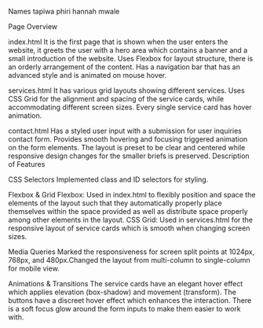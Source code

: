 Names
tapiwa phiri
hannah mwale

Page Overview

index.html 
It is the first page that is shown when the user enters the website, it greets the user with a hero area which contains a banner and a small introduction of the website.
Uses Flexbox for layout structure, there is an orderly arrangement of the content.
Has a navigation bar that has an advanced style and is animated on mouse hover.

services.html 
It has various grid layouts showing different services.
Uses CSS Grid for the alignment and spacing of the service cards, while accommodating different screen sizes.
Every single service card has hover animation.

contact.html 
Has a styled user input with a submission for user inquiries contact form.
Provides smooth hovering and focusing triggered animation on the form elements.
The layout is preset to be clear and centered while responsive design changes for the smaller briefs is preserved.
Description of Features

CSS Selectors
Implemented class and ID selectors for styling.

Flexbox & Grid
Flexbox: Used in index.html to flexibly position and space the elements of the layout such that they automatically properly place themselves within the space provided as well as distribute space properly among other elements in the layout.
CSS Grid: Used in services.html for the responsive layout of service cards which is smooth when changing screen sizes.

Media Queries 
Marked the responsiveness for screen split points at 1024px, 768px, and 480px.Changed the layout from multi-column to single-column for mobile view.

Animations & Transitions
The service cards have an elegant hover effect which applies elevation (box-shadow) and movement (transform).
The buttons have a discreet hover effect which enhances the interaction.
There is a soft focus glow around the form inputs to make them easier to work with.

